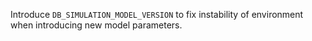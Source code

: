 Introduce `DB_SIMULATION_MODEL_VERSION` to fix instability of environment when introducing new model parameters.
